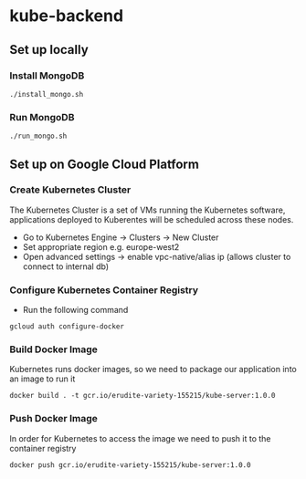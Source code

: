# kube-backend

## Set up locally

### Install MongoDB
```
./install_mongo.sh
```

### Run MongoDB
```
./run_mongo.sh
```
## Set up on Google Cloud Platform

### Create Kubernetes Cluster
The Kubernetes Cluster is a set of VMs running the Kubernetes software, applications deployed to Kuberentes will be scheduled across these nodes.

- Go to Kubernetes Engine -> Clusters -> New Cluster
- Set appropriate region e.g. europe-west2
- Open advanced settings -> enable vpc-native/alias ip (allows cluster to connect to internal db)

### Configure Kubernetes Container Registry

- Run the following command
```$xslt
gcloud auth configure-docker
```
### Build Docker Image
Kubernetes runs docker images, so we need to package our application into an image to run it

```$xslt
docker build . -t gcr.io/erudite-variety-155215/kube-server:1.0.0
```

### Push Docker Image
In order for Kubernetes to access the image we need to push it to the container registry

```$xslt
docker push gcr.io/erudite-variety-155215/kube-server:1.0.0
```